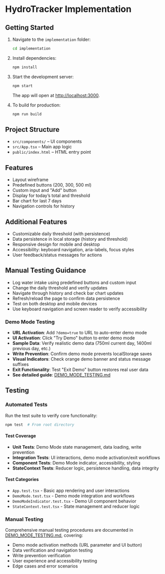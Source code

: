 # HydroTracker Implementation

## Getting Started

1. Navigate to the `implementation` folder:
   ```sh
   cd implementation
   ```
2. Install dependencies:
   ```sh
   npm install
   ```
3. Start the development server:
   ```sh
   npm start
   ```
   The app will open at [http://localhost:3000](http://localhost:3000).

4. To build for production:
   ```sh
   npm run build
   ```

## Project Structure
- `src/components/` – UI components
- `src/App.tsx` – Main app logic
- `public/index.html` – HTML entry point

## Features
- Layout wireframe
- Predefined buttons (200, 300, 500 ml)
- Custom input and "Add" button
- Display for today’s total and threshold
- Bar chart for last 7 days
- Navigation controls for history

## Additional Features
- Customizable daily threshold (with persistence)
- Data persistence in local storage (history and threshold)
- Responsive design for mobile and desktop
- Accessibility: keyboard navigation, aria-labels, focus styles
- User feedback/status messages for actions

## Manual Testing Guidance
- Log water intake using predefined buttons and custom input
- Change the daily threshold and verify updates
- Navigate through history and check bar chart updates
- Refresh/reload the page to confirm data persistence
- Test on both desktop and mobile devices
- Use keyboard navigation and screen reader to verify accessibility

### Demo Mode Testing
- **URL Activation**: Add `?demo=true` to URL to auto-enter demo mode
- **UI Activation**: Click "Try Demo" button to enter demo mode  
- **Sample Data**: Verify realistic demo data (750ml current day, 1400ml previous day, etc.)
- **Write Prevention**: Confirm demo mode prevents localStorage saves
- **Visual Indicators**: Check orange demo banner and status message suffixes
- **Exit Functionality**: Test "Exit Demo" button restores real user data
- **See detailed guide**: [DEMO_MODE_TESTING.md](DEMO_MODE_TESTING.md)

## Testing

### Automated Tests
Run the test suite to verify core functionality:
```sh
npm test  # From root directory
```

#### Test Coverage
- **Unit Tests**: Demo Mode state management, data loading, write prevention
- **Integration Tests**: UI interactions, demo mode activation/exit workflows  
- **Component Tests**: Demo Mode indicator, accessibility, styling
- **StateContext Tests**: Reducer logic, persistence handling, data integrity

#### Test Categories
- `App.test.tsx` - Basic app rendering and user interactions
- `DemoMode.test.tsx` - Demo mode integration and workflows
- `DemoModeIndicator.test.tsx` - Demo UI component behavior
- `StateContext.test.tsx` - State management and reducer logic

### Manual Testing
Comprehensive manual testing procedures are documented in [DEMO_MODE_TESTING.md](DEMO_MODE_TESTING.md), covering:
- Demo mode activation methods (URL parameter and UI button)
- Data verification and navigation testing
- Write prevention verification  
- User experience and accessibility testing
- Edge cases and error scenarios
